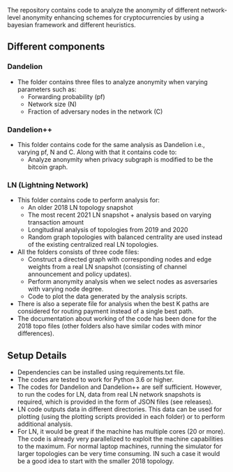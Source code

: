 The repository contains code to analyze the anonymity of different network-level anonymity enhancing schemes for cryptocurrencies by using a bayesian framework and different heuristics.

## Different components

### Dandelion
* The folder contains three files to analyze anonymity when varying parameters such as:
    * Forwarding probability (pf)
    * Network size (N)
    * Fraction of adversary nodes in the network \(C\)

### Dandelion++
* This folder contains code for the same analysis as Dandelion i.e., varying pf, N and C. Along with that it contains code to:
    * Analyze anonymity when privacy subgraph is modified to be the bitcoin graph. 

### LN (Lightning Network)
* This folder contains code to perform analysis for:
    * An older 2018 LN topology snapshot
    * The most recent 2021 LN snapshot + analysis based on varying transaction amount
    * Longitudinal analysis of topologies from 2019 and 2020
    * Random graph topologies with balanced centrality are used instead of the existing centralized real LN topologies.
* All the folders consists of three code files:
    * Construct a directed graph with corresponding nodes and edge weights from a real LN snapshot (consisting of channel announcement and policy updates).
    * Perform anonymity analysis when we select nodes as asversaries with varying node degree.
    * Code to plot the data generated by the analysis scripts.
* There is also a seperate file for analysis when the best K paths are considered for routing payment instead of a single best path.       
* The documentation about working of the code has been done for the 2018 topo files (other folders also have similar codes with minor differences).

## Setup Details
* Dependencies can be installed using requirements.txt file.
* The codes are tested to work for Python 3.6 or higher.
* The codes for Dandelion and Dandelion++ are self sufficient. However, to run the codes for LN, data from real LN network snapshots is required, which is provided in the form of JSON files (see releases).
* LN code outputs data in different directories. This data can be used for plotting (using the plotting scripts provided in each folder) or to perform additional analysis.
* For LN, it would be great if the machine has multiple cores (20 or more). The code is already very parallelized to exploit the machine capabilities to the maximum. For normal laptop machines, running the simulator for larger topologies can be very time consuming. IN such a case it would be a good idea to start with the smaller 2018 topology. 

